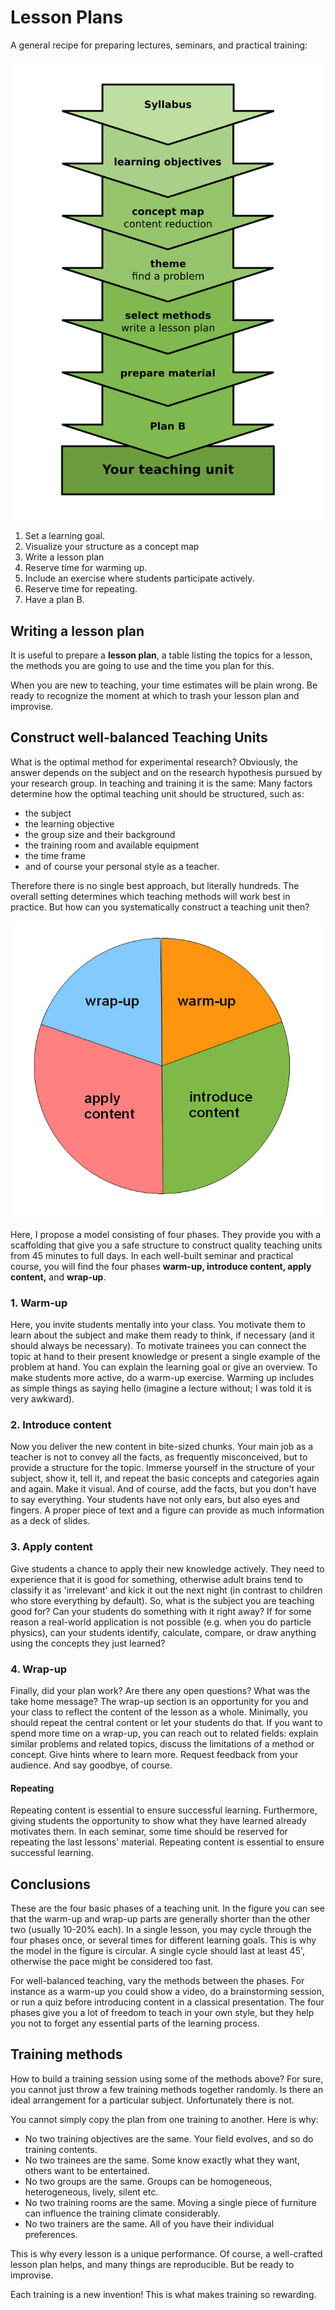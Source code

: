 
# Lesson Plans

A general recipe for preparing lectures, seminars, and practical training:

![seven steps](../images/seven_steps.png)

1. Set a learning goal.
2. Visualize your structure as a concept map
3. Write a lesson plan
4. Reserve time for warming up.
5. Include an exercise where students participate actively.
6. Reserve time for repeating.
7. Have a plan B.

## Writing a lesson plan

It is useful to prepare a **lesson plan**, a table listing the topics for a lesson, the methods you are going to use and the time you plan for this.

When you are new to teaching, your time estimates will be plain wrong. Be ready to recognize the moment at which to trash your lesson plan and improvise.

## Construct well-balanced Teaching Units

What is the optimal method for experimental research? Obviously, the answer depends on the subject and on the research hypothesis pursued by your research group. In teaching and training it is the same: Many factors determine how the optimal teaching unit should be structured, such as:

* the subject
* the learning objective
* the group size and their background
* the training room and available equipment
* the time frame
* and of course your personal style as a teacher.

Therefore there is no single best approach, but literally hundreds. The overall setting determines which teaching methods will work best in practice. But how can you systematically construct a teaching unit then?

![teaching phases](../images/teaching_phases.png)

Here, I propose a model consisting of four phases. They provide you with a scaffolding that give you a safe structure to construct quality teaching units from 45 minutes to full days. In each well-built seminar and practical course, you will find the four phases **warm-up, introduce content, apply content,** and **wrap-up**.

### 1. Warm-up

Here, you invite students mentally into your class. You motivate them to learn about the subject and make them ready to think, if necessary (and it should always be necessary). To motivate trainees you can connect the topic at hand to their present knowledge or present a single example of the problem at hand. You can explain the learning goal or give an overview. To make students more active, do a warm-up exercise. Warming up includes as simple things as saying hello (imagine a lecture without; I was told it is very awkward).

### 2. Introduce content

Now you deliver the new content in bite-sized chunks. Your main job as a teacher is not to convey all the facts, as frequently misconceived, but to provide a structure for the topic. Immerse yourself in the structure of your subject, show it, tell it, and repeat the basic concepts and categories again and again. Make it visual. And of course, add the facts, but you don't have to say everything. Your students have not only ears, but also eyes and fingers. A proper piece of text and a figure can provide as much information as a deck of slides.

### 3. Apply content

Give students a chance to apply their new knowledge actively. They need to experience that it is good for something, otherwise adult brains tend to classify it as 'irrelevant' and kick it out the next night (in contrast to children who store everything by default). So, what is the subject you are teaching good for? Can your students do something with it right away? If for some reason a real-world application is not possible (e.g. when you do particle physics), can your students identify, calculate, compare, or draw anything using the concepts they just learned?

### 4. Wrap-up

Finally, did your plan work? Are there any open questions? What was the take home message? The wrap-up section is an opportunity for you and your class to reflect the content of the lesson as a whole. Minimally, you should repeat the central content or let your students do that. If you want to spend more time on a wrap-up, you can reach out to related fields: explain similar problems and related topics, discuss the limitations of a method or concept. Give hints where to learn more. Request feedback from your audience. And say goodbye, of course.

#### Repeating

Repeating content is essential to ensure successful learning. Furthermore, giving students the opportunity to show what they have learned already motivates them. In each seminar, some time should be reserved for repeating the last lessons' material. Repeating content is essential to ensure successful learning.

## Conclusions

These are the four basic phases of a teaching unit. In the figure you can see that the warm-up and wrap-up parts are generally shorter than the other two (usually 10-20% each). In a single lesson, you may cycle through the four phases once, or several times for different learning goals. This is why the model in the figure is circular. A single cycle should last at least 45', otherwise the pace might be considered too fast.

For well-balanced teaching, vary the methods between the phases. For instance as a warm-up you could show a video, do a brainstorming session, or run a quiz before introducing content in a classical presentation. The four phases give you a lot of freedom to teach in your own style, but they help you not to forget any essential parts of the learning process.

## Training methods

How to build a training session using some of the methods above? For sure, you cannot just throw a few training methods together randomly. Is there an ideal arrangement for a particular subject. Unfortunately there is not.

You cannot simply copy the plan from one training to another. Here is why:

* No two training objectives are the same. Your field evolves, and so do training contents.
* No two trainees are the same. Some know exactly what they want, others want to be entertained.
* No two groups are the same. Groups can be homogeneous, heterogeneous, lively, silent etc.
* No two training rooms are the same. Moving a single piece of furniture can influence the training climate considerably.
* No two trainers are the same. All of you have their individual preferences.

This is why every lesson is a unique performance. Of course, a well-crafted lesson plan helps, and many things are reproducible. But be ready to improvise.

Each training is a new invention! This is what makes training so rewarding.
